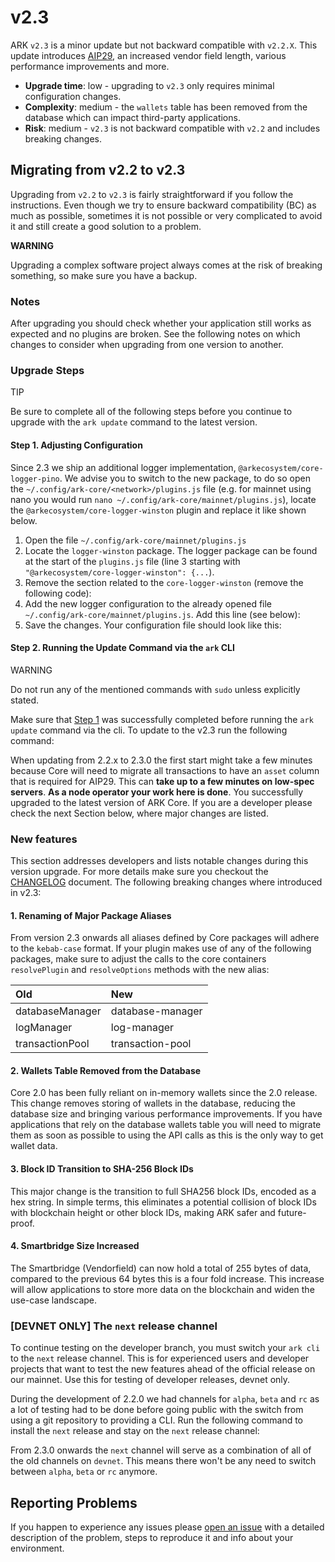 # v2.3

ARK `v2.3` is a minor update but not backward compatible with `v2.2.X`. This update introduces [AIP29](https://github.com/ARKEcosystem/AIPs/blob/master/AIPS/aip-29.md), an increased vendor field length, various performance improvements and more.

* **Upgrade time**: low - upgrading to `v2.3` only requires minimal configuration changes.
* **Complexity**: medium - the `wallets` table has been removed from the database which can impact third-party applications.
* **Risk**: medium - `v2.3` is not backward compatible with `v2.2` and includes breaking changes.

## Migrating from v2.2 to v2.3

Upgrading from `v2.2` to `v2.3` is fairly straightforward if you follow the instructions. Even though we try to ensure backward compatibility \(BC\) as much as possible, sometimes it is not possible or very complicated to avoid it and still create a good solution to a problem.

**WARNING**

Upgrading a complex software project always comes at the risk of breaking something, so make sure you have a backup.

### Notes

After upgrading you should check whether your application still works as expected and no plugins are broken. See the following notes on which changes to consider when upgrading from one version to another.

### Upgrade Steps

TIP

Be sure to complete all of the following steps before you continue to upgrade with the `ark update` command to the latest version.

#### Step 1. Adjusting Configuration

Since 2.3 we ship an additional logger implementation, `@arkecosystem/core-logger-pino`. We advise you to switch to the new package, to do so open the `~/.config/ark-core/<network>/plugins.js` file \(e.g. for mainnet using nano you would run `nano ~/.config/ark-core/mainnet/plugins.js`\), locate the `@arkecosystem/core-logger-winston` plugin and replace it like shown below.

1. Open the file `~/.config/ark-core/mainnet/plugins.js`
2. Locate the `logger-winston` package. The logger package can be found at the start of the `plugins.js` file \(line 3 starting with `"@arkecosystem/core-logger-winston": {...`\).
3. Remove the section related to the `core-logger-winston` \(remove the following code\):
4. Add the new logger configuration to the already opened file `~/.config/ark-core/mainnet/plugins.js`. Add this line \(see below\):
5. Save the changes. Your configuration file should look like this:

#### Step 2. Running the Update Command via the `ark` CLI

WARNING

Do not run any of the mentioned commands with `sudo` unless explicitly stated.

Make sure that [Step 1](https://docs.ark.io/releases/v2.3/migrating_2.2_2.3.html#step-1-adjusting-configuration-new-logger-package) was successfully completed before running the `ark update` command via the cli. To update to the v2.3 run the following command:

When updating from 2.2.x to 2.3.0 the first start might take a few minutes because Core will need to migrate all transactions to have an `asset` column that is required for AIP29. This can **take up to a few minutes on low-spec servers**. **As a node operator your work here is done**. You successfully upgraded to the latest version of ARK Core. If you are a developer please check the next Section below, where major changes are listed.

### New features

This section addresses developers and lists notable changes during this version upgrade. For more details make sure you checkout the [CHANGELOG](https://github.com/ArkEcosystem/core/blob/master/CHANGELOG.md) document. The following breaking changes where introduced in v2.3:

#### 1. Renaming of Major Package Aliases

From version 2.3 onwards all aliases defined by Core packages will adhere to the `kebab-case` format. If your plugin makes use of any of the following packages, make sure to adjust the calls to the core containers `resolvePlugin` and `resolveOptions` methods with the new alias:

| Old | New |
| :--- | :--- |
| databaseManager | database-manager |
| logManager | log-manager |
| transactionPool | transaction-pool |

#### 2. Wallets Table Removed from the Database

Core 2.0 has been fully reliant on in-memory wallets since the 2.0 release. This change removes storing of wallets in the database, reducing the database size and bringing various performance improvements. If you have applications that rely on the database wallets table you will need to migrate them as soon as possible to using the API calls as this is the only way to get wallet data.

#### 3. Block ID Transition to SHA-256 Block IDs

This major change is the transition to full SHA256 block IDs, encoded as a hex string. In simple terms, this eliminates a potential collision of block IDs with blockchain height or other block IDs, making ARK safer and future-proof.

#### 4. Smartbridge Size Increased

The Smartbridge \(Vendorfield\) can now hold a total of 255 bytes of data, compared to the previous 64 bytes this is a four fold increase. This increase will allow applications to store more data on the blockchain and widen the use-case landscape.

### \[DEVNET ONLY\] The `next` release channel

To continue testing on the developer branch, you must switch your `ark cli` to the `next` release channel. This is for experienced users and developer projects that want to test the new features ahead of the official release on our mainnet. Use this for testing of developer releases, devnet only.

During the development of 2.2.0 we had channels for `alpha`, `beta` and `rc` as a lot of testing had to be done before going public with the switch from using a git repository to providing a CLI. Run the following command to install the `next` release and stay on the `next` release channel:

From 2.3.0 onwards the `next` channel will serve as a combination of all of the old channels on `devnet`. This means there won't be any need to switch between `alpha`, `beta` or `rc` anymore.

## Reporting Problems <a id="reporting-problems"></a>

If you happen to experience any issues please [open an issue](https://github.com/ARKEcosystem/core/issues/new?template=Bug_report.md) with a detailed description of the problem, steps to reproduce it and info about your environment.

